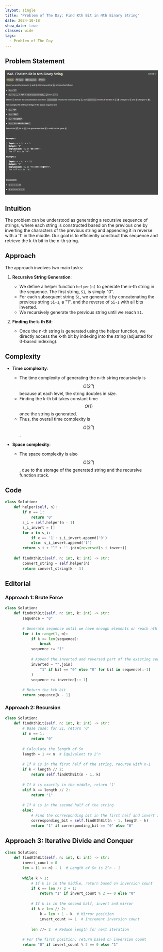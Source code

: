 ```yaml
---
layout: single
title: "Problem of The Day: Find Kth Bit in Nth Binary String"
date: 2024-10-18
show_date: true
classes: wide
tags:
  - Problem of The Day
---
```


## Problem Statement

![1545](/assets/images/2024-10-19_12-57-29-problem-1545.png)

## Intuition

The problem can be understood as generating a recursive sequence of strings, where each string is constructed based on the previous one by inverting the characters of the previous string and appending it in reverse with a '1' in the middle. Our goal is to efficiently construct this sequence and retrieve the k-th bit in the n-th string.

## Approach

The approach involves two main tasks:

1. **Recursive String Generation**:

   - We define a helper function `helper(n)` to generate the n-th string in the sequence. The first string, `S1`, is simply "0".
   - For each subsequent string `Si`, we generate it by concatenating the previous string `Si-1`, a "1", and the reverse of `Si-1` with all bits inverted.
   - We recursively generate the previous string until we reach `S1`.

2. **Finding the k-th Bit**:
   - Once the n-th string is generated using the helper function, we directly access the k-th bit by indexing into the string (adjusted for 0-based indexing).

## Complexity

- **Time complexity**:

  - The time complexity of generating the n-th string recursively is $$O(2^n)$$ because at each level, the string doubles in size.
  - Finding the k-th bit takes constant time $$O(1)$$ once the string is generated.
  - Thus, the overall time complexity is $$O(2^n)$$.

- **Space complexity**:
  - The space complexity is also $$O(2^n)$$, due to the storage of the generated string and the recursive function stack.

## Code

```python
class Solution:
    def helper(self, n):
        if n == 1:
            return '0'
        s_i = self.helper(n - 1)
        s_i_invert = []
        for x in s_i:
            if x == '1': s_i_invert.append('0')
            else: s_i_invert.append('1')
        return s_i + "1" + ''.join(reversed(s_i_invert))

    def findKthBit(self, n: int, k: int) -> str:
        convert_string = self.helper(n)
        return convert_string[k - 1]
```

## Editorial

### Approach 1: Brute Force

```python
class Solution:
    def findKthBit(self, n: int, k: int) -> str:
        sequence = "0"

        # Generate sequence until we have enough elements or reach nth iteration
        for i in range(1, n):
            if k <= len(sequence):
                break
            sequence += "1"

            # Append the inverted and reversed part of the existing sequence
            inverted = "".join(
                "1" if bit == "0" else "0" for bit in sequence[:-1]
            )
            sequence += inverted[::-1]

        # Return the kth bit
        return sequence[k - 1]
```

### Approach 2: Recursion

```python
class Solution:
    def findKthBit(self, n: int, k: int) -> str:
        # Base case: for S1, return '0'
        if n == 1:
            return "0"

        # Calculate the length of Sn
        length = 1 << n  # Equivalent to 2^n

        # If k is in the first half of the string, recurse with n-1
        if k < length // 2:
            return self.findKthBit(n - 1, k)

        # If k is exactly in the middle, return '1'
        elif k == length // 2:
            return "1"

        # If k is in the second half of the string
        else:
            # Find the corresponding bit in the first half and invert it
            corresponding_bit = self.findKthBit(n - 1, length - k)
            return "1" if corresponding_bit == "0" else "0"
```

## Approach 3: Iterative Divide and Conquer

```python
class Solution:
    def findKthBit(self, n: int, k: int) -> str:
        invert_count = 0
        len = (1 << n) - 1  # Length of Sn is 2^n - 1

        while k > 1:
            # If k is in the middle, return based on inversion count
            if k == len // 2 + 1:
                return "1" if invert_count % 2 == 0 else "0"

            # If k is in the second half, invert and mirror
            if k > len // 2:
                k = len + 1 - k  # Mirror position
                invert_count += 1  # Increment inversion count

            len //= 2  # Reduce length for next iteration

        # For the first position, return based on inversion count
        return "0" if invert_count % 2 == 0 else "1"
```
